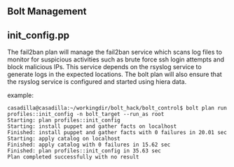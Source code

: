## Bolt Management

## init_config.pp
The fail2ban plan will manage the fail2ban service which scans log files to monitor for suspicious activities such as brute force ssh login attempts and block malicious IPs. This service depends on the rsyslog service to generate logs in the expected locations. The bolt plan will also ensure that the rsyslog service is configured and started using hiera data. 

example:
```
casadilla@casadilla:~/workingdir/bolt_hack/bolt_control$ bolt plan run profiles::init_config -n bolt_target --run_as root
Starting: plan profiles::init_config
Starting: install puppet and gather facts on localhost
Finished: install puppet and gather facts with 0 failures in 20.01 sec
Starting: apply catalog on localhost
Finished: apply catalog with 0 failures in 15.62 sec
Finished: plan profiles::init_config in 35.63 sec
Plan completed successfully with no result
```